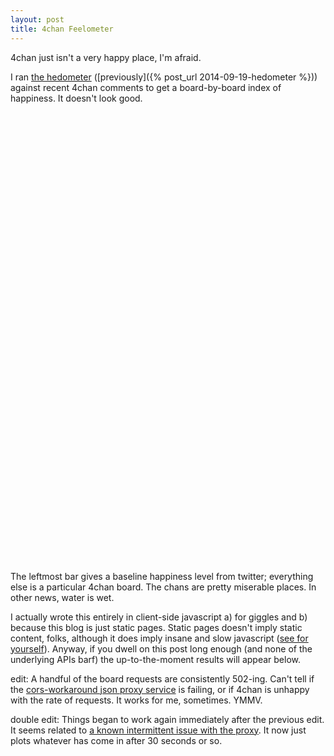 ```yaml
---
layout: post
title: 4chan Feelometer
---
```

<!--<script src="/bower_components/Chart.js/Chart.min.js"></script>-->

<script type="text/javascript" src="https://www.google.com/jsapi"></script>
<script type="text/javascript" src="/js/posts/feelometer.js"></script>
	
<script type="text/javascript">
//google.load('visualization', '1.0', {'packages':['corechart']});
//google.setOnLoadCallback(drawChart);
//function drawChart() {
//	var boards = ['a','b','c','d','e','f','g','gif','h','hr','k',
//							'm','n','o','p','r','s','t','u','v','vg','vr','w',
//							'wg','i','r9k','s4s','cm','hm','lgbt','y','3','adv',
//							'an','asp','biz','cgl','ck','co','diy','fa','fit','gd',
//							'hc','int','jp','lit','mlp','mu','n','out','po','pol',
//							'sci','soc','sp','tg','toy','trv','tv','vp','wsg'];
// results as of writing 
var initialResults = {"p":5.3771905379133145,"wg":5.377719780219743,"sci":5.3657118130680885,"out": 5.358284754965136,"gd": 5.398906723963673,"hc":5.414092299847019,"asp":5.343885333681684,"3":5.3921607773852696,"f":5.344677804295937,"a":5.328854510690094,"e":5.4044412788856775,"c":5.429960396039591,"b":5.364065866420407,"d":5.3895824324325075,"g":5.362766502884105,"gif":5.366887554837231,"m":5.326213533049008,"h":5.3696168940385425,"hr":5.365917948717926,"o":5.374439489785443,"r":5.414914163090115,"k":5.283040382110436,"n":5.364673010601787,"s":5.447247899159623,"t":5.346255479023144,"u":5.394473576959723,"v":5.349644426688015,"vg":5.332187185508259,"vr": 5.365004443008436,"w":5.4159522949041925,"lgbt":5.37267376768785,"i":5.419061936259809,"vr":5.3621776013698685,"s4s":5.497040977147323,"r9k":5.3561711165049894,"hm":5.391073661735585,"y":5.310855803048044,"an":5.355603152152074,"adv":5.394964324917811,"cgl":5.39294078361544,"biz":5.388990000000132,"ck":5.402807496040958,"hc":5.413757004584819,"fa":5.387211601845794,"fit":5.342231616420136,"co":5.338502776833372,"diy":5.351330265411066,"mu":5.440378502375923,"jp":5.385352446081076,"int":5.326632710809351,"lit":5.355958134648181,"mlp":5.369290409321895,"soc":5.438110469652116,"po":5.359250461538572,"pol":5.32022851420262,"sp":5.341457023060841,"tv":5.331320220299023,"toy":5.3558653026429335,"tg":5.34994242803518,"trv":5.412777054586635,"wsg":5.334604552921857,"vp":5.345711371749172};

plotFeels('chart-div', initialResults, 6.012, true);
</script>

4chan just isn't a very happy place, I'm afraid.

I ran [the hedometer](http://hedonometer.org/) ([previously]({% post_url 2014-09-19-hedometer %})) against recent 4chan comments to
get a board-by-board index of happiness.  It doesn't look good.

<!--<canvas style="padding-left: 0;padding-right: 0;margin-left: auto;margin-right: auto;display: block;" id="initialFeel" width="720" height="720"></canvas>-->
<div id="chart-div" style="width: 720px; height: 720px;"></div>

The leftmost bar gives a baseline happiness level from twitter; everything else is a particular 4chan board.  The chans are pretty miserable places.  In other news, water is wet.

I actually wrote this entirely in client-side javascript a) for giggles and b) because this blog is just static pages.  Static pages doesn't imply static content, folks, although it does imply insane and slow javascript ([see for yourself](/js/posts/feelometer.js)).  Anyway, if you dwell on this post long enough (and none of the underlying APIs barf) the up-to-the-moment results will appear below.

edit: A handful of the board requests are consistently 502-ing.  Can't tell if the [cors-workaround json proxy service](https://github.com/afeld/jsonp) is failing, or if 4chan is unhappy with the rate of requests.  It works for me, sometimes.  YMMV.

double edit: Things began to work again immediately after the previous edit.  It seems related to [a known intermittent issue with the proxy](https://github.com/afeld/jsonp/issues/18).  It now just plots whatever has come in after 30 seconds or so.

<div id="currentFeel"></div>


